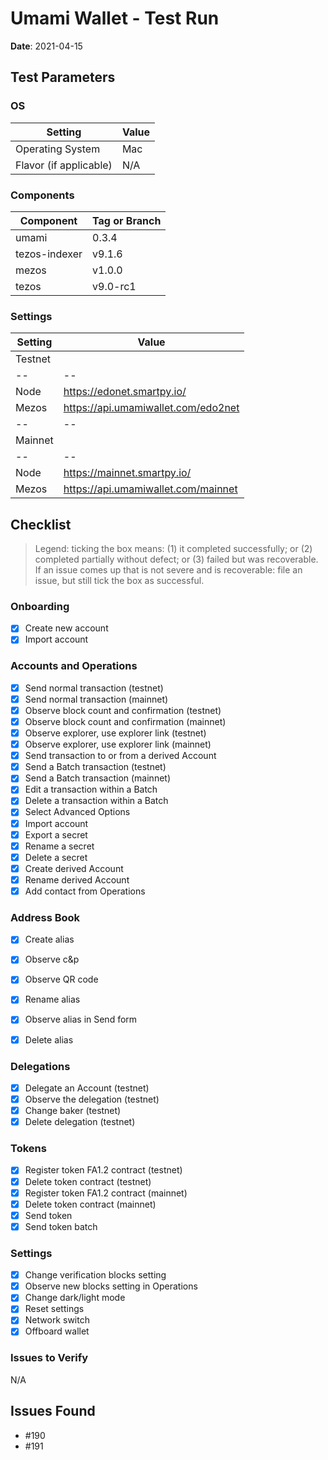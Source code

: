 # Umami Wallet - Test Run

**Date**: 2021-04-15

## Test Parameters

### OS

| Setting | Value |
|--|--|
| Operating System | Mac |
| Flavor (if applicable) | N/A |

### Components

| Component | Tag or Branch |
|--|--|
| umami | 0.3.4 |
| tezos-indexer | v9.1.6 |
| mezos | v1.0.0 |
| tezos | v9.0-rc1


### Settings

| Setting | Value |
|--|--|
| Testnet |
|--|--|
| Node | https://edonet.smartpy.io/ |
| Mezos | https://api.umamiwallet.com/edo2net |
|--|--|
| Mainnet |
|--|--|
| Node | https://mainnet.smartpy.io/ |
| Mezos | https://api.umamiwallet.com/mainnet |

## Checklist

> Legend: ticking the box means: (1) it completed successfully; or (2) completed partially without defect; or (3) failed but was recoverable. If an issue comes up that is not severe and is recoverable: file an issue, but still tick the box as successful.

### Onboarding
- [X] Create new account
- [X] Import account

### Accounts and Operations
- [X] Send normal transaction (testnet)
- [X] Send normal transaction (mainnet)
- [X] Observe block count and confirmation (testnet)
- [X] Observe block count and confirmation (mainnet)
- [X] Observe explorer, use explorer link (testnet)
- [X] Observe explorer, use explorer link (mainnet)
- [X] Send transaction to or from a derived Account
- [X] Send a Batch transaction (testnet)
- [X] Send a Batch transaction (mainnet)
- [X] Edit a transaction within a Batch
- [X] Delete a transaction within a Batch
- [X] Select Advanced Options
- [X] Import account
- [X] Export a secret
- [X] Rename a secret
- [X] Delete a secret
- [X] Create derived Account
- [X] Rename derived Account
- [X] Add contact from Operations

### Address Book
- [X] Create alias
- [X] Observe c&p 
- [X] Observe QR code
- [X] Rename alias
- [X] Observe alias in Send form
- [X] Delete alias


### Delegations
- [X] Delegate an Account (testnet)
- [X] Observe the delegation (testnet)
- [X] Change baker (testnet)
- [X] Delete delegation (testnet)

### Tokens
- [X] Register token FA1.2 contract (testnet)
- [X] Delete token contract (testnet)
- [X] Register token FA1.2 contract (mainnet)
- [X] Delete token contract (mainnet)
- [X] Send token
- [X] Send token batch

### Settings
- [X] Change verification blocks setting 
- [X] Observe new blocks setting in Operations
- [X] Change dark/light mode
- [X] Reset settings
- [X] Network switch
- [X] Offboard wallet

### Issues to Verify

 N/A

## Issues Found

 * #190
 * #191
